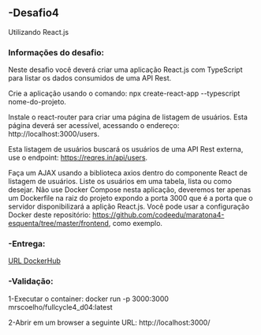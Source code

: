 ## -Desafio4

Utilizando React.js


### Informações do desafio:

Neste desafio você deverá criar uma aplicação React.js com TypeScript para listar os dados consumidos de uma API Rest.

Crie a aplicação usando o comando: npx create-react-app --typescript nome-do-projeto.

Instale o react-router para criar uma página de listagem de usuários. Esta página deverá ser acessível, acessando o endereço: http://localhost:3000/users.

Esta listagem de usuários buscará os usuários de uma API Rest externa, use o endpoint: https://reqres.in/api/users.

Faça um AJAX usando a biblioteca axios dentro do componente React de listagem de usuários. Liste os usuários em uma tabela, lista ou como desejar. Não use Docker Compose nesta aplicação, deveremos ter apenas um Dockerfile na raiz do projeto expondo a porta 3000 que é a porta que o servidor disponibilizará a aplição React.js. Você pode usar a configuração Docker deste repositório: https://github.com/codeedu/maratona4-esquenta/tree/master/frontend, como exemplo.


### -Entrega:

[URL DockerHub](https://hub.docker.com/r/mrscoelho/fullcycle4_d04)


### -Validação:

1-Executar o container: docker run -p 3000:3000 mrscoelho/fullcycle4_d04:latest

2-Abrir em um browser a seguinte URL: http://localhost:3000/

